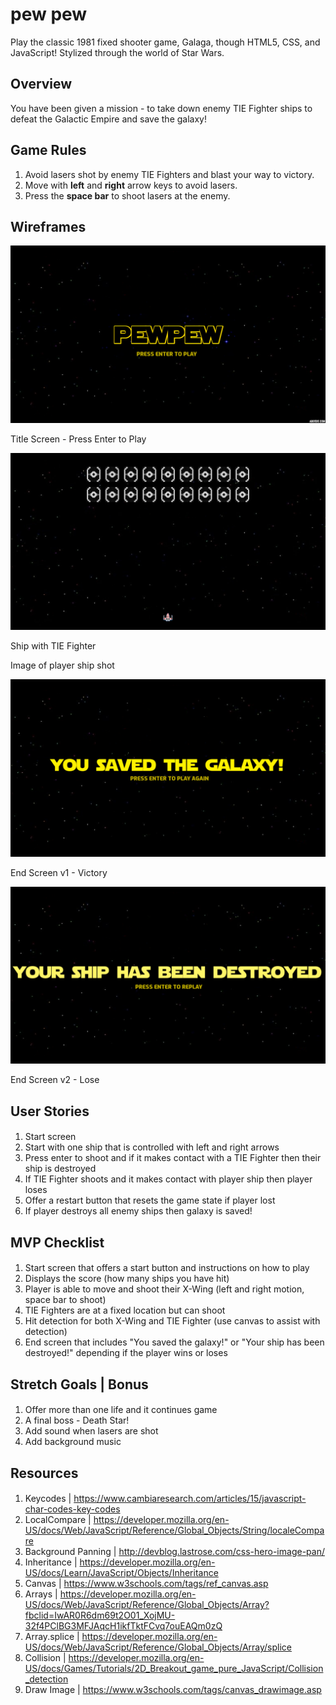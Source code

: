 # pew pew

Play the classic 1981 fixed shooter game, Galaga, though HTML5, CSS, and JavaScript! Stylized through the world of Star Wars.

## Overview

You have been given a mission - to take down enemy TIE Fighter ships to defeat the Galactic Empire and save the galaxy!

## Game Rules

1. Avoid lasers shot by enemy TIE Fighters and blast your way to victory. 
2. Move with <b>left</b> and <b>right</b> arrow keys to avoid lasers. 
3. Press the <b>space bar</b> to shoot lasers at the enemy.

## Wireframes

![Start screen](/imgs/titlescreen.png)

Title Screen - Press Enter to Play


![Play screen with laser shooting TIE Fighter](/imgs/starwars.jpg)

Ship with TIE Fighter

Image of player ship shot

![Win](/imgs/winscreen.png)

End Screen v1 - Victory

![Lose](/imgs/losescreen.png)

End Screen v2 - Lose
## User Stories

####
1. Start screen
2. Start with one ship that is controlled with left and right arrows
3. Press enter to shoot and if it makes contact with a TIE Fighter then their ship is destroyed
4. If TIE Fighter shoots and it makes contact with player ship then player loses
5. Offer a restart button that resets the game state if player lost
6. If player destroys all enemy ships then galaxy is saved!

## MVP Checklist

#### 
1. Start screen that offers a start button and instructions on how to play
2. Displays the score (how many ships you have hit)
3. Player is able to move and shoot their X-Wing (left and right motion, space bar to shoot)
4. TIE Fighters are at a fixed location but can shoot
5. Hit detection for both X-Wing and TIE Fighter (use canvas to assist with detection)
6. End screen that includes "You saved the galaxy!" or "Your ship has been destroyed!" depending if the player wins or loses

## Stretch Goals | Bonus

####
1. Offer more than one life and it continues game 
2. A final boss - Death Star!
3. Add sound when lasers are shot
4. Add background music 

## Resources

####
1. Keycodes | https://www.cambiaresearch.com/articles/15/javascript-char-codes-key-codes
2. LocalCompare | https://developer.mozilla.org/en-US/docs/Web/JavaScript/Reference/Global_Objects/String/localeCompare
3. Background Panning | http://devblog.lastrose.com/css-hero-image-pan/
4. Inheritance | https://developer.mozilla.org/en-US/docs/Learn/JavaScript/Objects/Inheritance
5. Canvas | https://www.w3schools.com/tags/ref_canvas.asp
6. Arrays | https://developer.mozilla.org/en-US/docs/Web/JavaScript/Reference/Global_Objects/Array?fbclid=IwAR0R6dm69t2O01_XojMU-32f4PClBG3MFJAqcH1ikfTktFCvq7ouEAQm0zQ
7. Array.splice | https://developer.mozilla.org/en-US/docs/Web/JavaScript/Reference/Global_Objects/Array/splice
8. Collision | https://developer.mozilla.org/en-US/docs/Games/Tutorials/2D_Breakout_game_pure_JavaScript/Collision_detection
9. Draw Image | https://www.w3schools.com/tags/canvas_drawimage.asp
